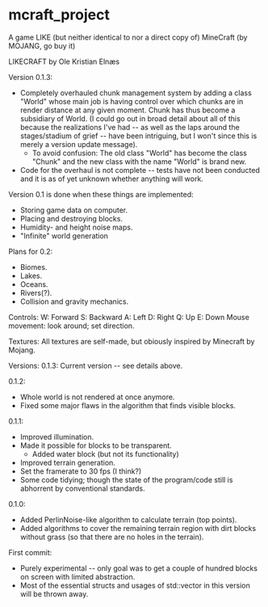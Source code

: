 # mcraft_project

A game LIKE (but neither identical to nor a direct copy of) MineCraft (by MOJANG, go buy it) 


LIKECRAFT
by Ole Kristian Elnæs



Version 0.1.3: 
* Completely overhauled chunk management system by adding a class "World" whose main job is
having control over which chunks are in render distance at any given moment. Chunk has thus become a
subsidiary of World. (I could go out in broad detail about all of this because the realizations I've had -- as 
well as the laps around the stages/stadium of grief -- have been intriguing, but I won't since this is merely a 
version update message).
	- To avoid confusion: The old class "World" has become the class "Chunk" and 
	the new class with the name "World" is brand new.
* Code for the overhaul is not complete -- tests have not been conducted and it is as of yet unknown
whether anything will work. 

Version 0.1 is done when these things are implemented:
* Storing game data on computer.
* Placing and destroying blocks.
* Humidity- and height noise maps.
* "Infinite" world generation

Plans for 0.2:
* Biomes.
* Lakes.
* Oceans.
* Rivers(?).
* Collision and gravity mechanics.




Controls:
W: Forward
S: Backward
A: Left
D: Right
Q: Up
E: Down
Mouse movement: look around; set direction.



Textures:
All textures are self-made, but obiously inspired by Minecraft by Mojang.



Versions:
0.1.3: Current version -- see details above.

0.1.2:
* Whole world is not rendered at once anymore.
* Fixed some major flaws in the algorithm that finds visible blocks.

0.1.1: 
* Improved illumination. 
* Made it possible for blocks to be transparent.
	- Added water block (but not its functionality)
* Improved terrain generation.
* Set the framerate to 30 fps (I think?)
* Some code tidying; though the state of the program/code still is abhorrent by conventional standards.
 
0.1.0: 
* Added PerlinNoise-like algorithm to calculate terrain (top points).
* Added algorithms to cover the remaining terrain region with dirt blocks without grass (so that there are no holes in the terrain).

First commit: 
* Purely experimental -- only goal was to get a couple of hundred blocks on screen with limited 
abstraction. 
* Most of the essential structs and usages of std::vector in this version will be thrown away.
